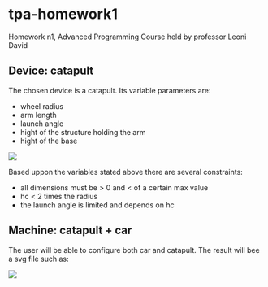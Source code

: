 # tpa-homework1
Homework n1, Advanced Programming Course held by professor Leoni David 

## Device: catapult
The chosen device is a catapult.
Its variable parameters are:
- wheel radius
- arm length 
- launch angle
- hight of the structure holding the arm
- hight of the base

![](https://github.com/MuttiGiacomo/tpa-homework1/blob/main/svg/Catapult_legenda.svg)

Based uppon the variables stated above there are several constraints:
- all dimensions must be > 0 and < of a certain max value
- hc < 2 times the radius
- the launch angle is limited and depends on hc


## Machine: catapult + car
The user will be able to configure both car and catapult.
The result will bee a svg file such as:

![](https://github.com/MuttiGiacomo/tpa-homework1/blob/main/svg/machineNC.svg)
